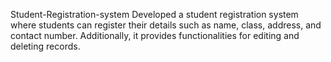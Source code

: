  Student-Registration-system
  Developed a student registration system where students can register their details such as name,
 class, address, and contact number. Additionally, it provides functionalities for editing and
 deleting records.
